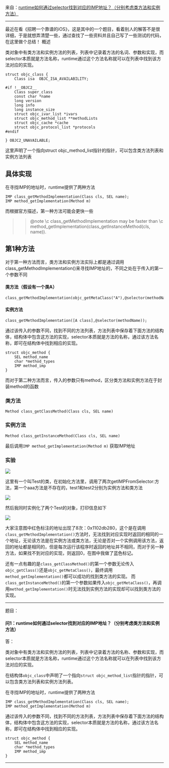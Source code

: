 来自：[runtime如何通过selector找到对应的IMP地址？（分别考虑类方法和实例方法）](https://blog.csdn.net/dp948080952/article/details/52437451)

---

最近在看《招聘一个靠谱的iOS》，这是其中的一个题目，看着别人的解答不是很详细，于是就想弄清楚一些，通过查找了一些资料并且自己写了一些测试的代码，在这里做个总结！
概述

类对象中有类方法和实例方法的列表，列表中记录着方法的名词、参数和实现，而selector本质就是方法名称，runtime通过这个方法名称就可以在列表中找到该方法对应的实现。

```objc
struct objc_class {
    Class isa  OBJC_ISA_AVAILABILITY;

#if !__OBJC2__
    Class super_class                                        
    const char *name                                         
    long version                                             
    long info                                                
    long instance_size                                       
    struct objc_ivar_list *ivars                             
    struct objc_method_list **methodLists                    
    struct objc_cache *cache                                 
    struct objc_protocol_list *protocols                     
#endif

} OBJC2_UNAVAILABLE;
```

这里声明了一个指向struct objc_method_list指针的指针，可以包含类方法列表和实例方法列表

## 具体实现

在寻找IMP的地址时，runtime提供了两种方法

```objc
IMP class_getMethodImplementation(Class cls, SEL name);
IMP method_getImplementation(Method m)
```

而根据官方描述，第一种方法可能会更快一些

> > @note \c class_getMethodImplementation may be faster than \c method_getImplementation(class_getInstanceMethod(cls, name)).



## 第1种方法
对于第一种方法而言，类方法和实例方法实际上都是通过调用class_getMethodImplementation()来寻找IMP地址的，不同之处在于传入的第一个参数不同

#### 类方法（假设有一个类A）

```objc
class_getMethodImplementation(objc_getMetaClass("A"),@selector(methodName));
```

#### 实例方法

```objc
class_getMethodImplementation([A class],@selector(methodName));
```

通过该传入的参数不同，找到不同的方法列表，方法列表中保存着下面方法的结构体，结构体中包含这方法的实现，selector本质就是方法的名称，通过该方法名称，即可在结构体中找到相应的实现。

```objc
struct objc_method {
    SEL method_name                                      
    char *method_types                                       
    IMP method_imp                                           
}
```



而对于第二种方法而言，传入的参数只有method，区分类方法和实例方法在于封装method的函数

### 类方法

```objc
Method class_getClassMethod(Class cls, SEL name)
```

### 实例方法

```objc
Method class_getInstanceMethod(Class cls, SEL name)
```

最后调用`IMP method_getImplementation(Method m)` 获取IMP地址

### 实验

![](https://img-blog.csdn.net/20160915111655601)

这里有一个叫Test的类，在初始化方法里，调用了两次getIMPFromSelector:方法，第一个aaa方法是不存在的，test1和test2分别为实例方法和类方法

![](https://img-blog.csdn.net/20160915105003219)

然后我同时实例化了两个Test的对象，打印信息如下

![](https://img-blog.csdn.net/20160915112001680)



大家注意图中红色标注的地址出现了8次：0x1102db280，这个是在调用`class_getMethodImplementation()`方法时，无法找到对应实现时返回的相同的一个地址，无论该方法是在实例方法或类方法，无论是否对一个实例调用该方法，返回的地址都是相同的，但是每次运行该程序时返回的地址并不相同，而对于另一种方法，如果找不到对应的实现，则返回0，在图中我做了蓝色标记。



还有一点有趣的是`class_getClassMethod()`的第一个参数无论传入`objc_getClass()`还是`objc_getMetaClass()`，最终调用`method_getImplementation()`都可以成功的找到类方法的实现。
而`class_getInstanceMethod()`的第一个参数如果传入`objc_getMetaClass()`，再调用`method_getImplementation()`时无法找到实例方法的实现却可以找到类方法的实现。



---



题目：

#### 问1：runtime如何通过selector找到对应的IMP地址？（分别考虑类方法和实例方法）

答：

类对象中有类方法和实例方法的列表，列表中记录着方法的名称、参数和实现，而selector本质就是方法名称，runtime通过这个方法名称就可以在列表中找到该方法对应的实现。



在结构体`objc_class`中声明了一个指向`struct objc_method_list`指针的指针，可以包含类方法列表和实例方法列表。

在寻找IMP的地址时，runtime提供了两种方法

```objc
IMP class_getMethodImplementation(Class cls, SEL name);
IMP method_getImplementation(Method m)
```
通过该传入的参数不同，找到不同的方法列表，方法列表中保存着下面方法的结构体，结构体中包含这方法的实现，selector本质就是方法的名称，通过该方法名称，即可在结构体中找到相应的实现。

```objc
struct objc_method {
    SEL method_name                                      
    char *method_types                                       
    IMP method_imp                                           
}
```



---

